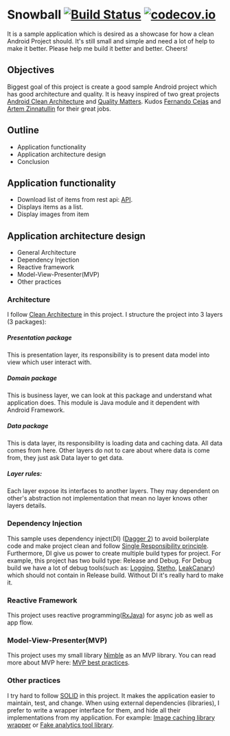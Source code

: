 # Snowball [![Build Status](https://travis-ci.org/lenguyenthanh/Snowball.svg?branch=master)](https://travis-ci.org/lenguyenthanh/Snowball) [![codecov.io](https://codecov.io/github/lenguyenthanh/Snowball/coverage.svg?branch=master)](https://codecov.io/github/lenguyenthanh/Snowball?branch=master)
It is a sample application which is desired as a showcase for how a clean Android Project should. It's still small and simple and need a lot of help to make it better. Please help me build it better and better. Cheers!

## Objectives
Biggest goal of this project is create a good sample Android project which has good architecture and quality. It is heavy inspired of two great projects [Android Clean Architecture](https://github.com/android10/Android-CleanArchitecture) and [Quality Matters](https://github.com/artem-zinnatullin/qualitymatters). Kudos [Fernando Cejas](https://twitter.com/fernando_cejas) and [Artem Zinnatullin](https://twitter.com/artem_zin) for their great jobs.

## Outline
- Application functionality
- Application architecture design
- Conclusion

## Application functionality
- Download list of items from rest api: [API](https://gist.githubusercontent.com/lenguyenthanh/5bb3bbd3404bb118bfc1/raw/91809efb7abbc43870465cb594cdfd0bce67bb26/videos).
- Displays items as a list.
- Display images from item

## Application architecture design
- General Architecture
- Dependency Injection
- Reactive framework
- Model-View-Presenter(MVP)
- Other practices

### Architecture
I follow [Clean Architecture](http://blog.8thlight.com/uncle-bob/2012/08/13/the-clean-architecture.html) in this project. I structure the project into 3 layers (3 packages):

##### Presentation package
This is presentation layer, its responsibility is to present data model into view which user interact with. 

##### Domain package
This is business layer, we can look at this package and understand what application does. This module is Java module and it dependent with Android Framework.

##### Data package
This is data layer, its responsibility is loading data and caching data. All data comes from here. Other layers do not to care about where data is come from, they just ask Data layer to get data.

##### Layer rules:
Each layer expose its interfaces to another layers. They may dependent on other's abstraction not implementation that mean no layer knows other layers details.

### Dependency Injection
This sample uses dependency inject(DI) ([Dagger 2](http://google.github.io/dagger/)) to avoid boilerplate code and make project clean and follow [Single Responsibility principle](https://en.wikipedia.org/wiki/Single_responsibility_principle). Furthermore, DI give us power to create multiple build types for project. For example, this project has two build type: Release and Debug. For Debug build we have a lot of debug tools(such as: [Logging](https://github.com/square/okhttp/tree/master/okhttp-logging-interceptor), [Stetho](http://facebook.github.io/stetho/), [LeakCanary](https://github.com/square/leakcanary)) which should not contain in Release build. Without DI it's really hard to make it.

### Reactive Framework
This project uses reactive programming([RxJava](https://github.com/ReactiveX/RxJava)) for async job as well as app flow.

### Model-View-Presenter(MVP)
This project uses my small library [Nimble](https://github.com/lenguyenthanh/nimble) as an MVP library. You can read more about MVP here: [MVP best practices](http://lenguyenthanh.com/model-view-presentermvp-definitions-and-best-practices/).

### Other practices
I try hard to follow [SOLID](https://en.wikipedia.org/wiki/SOLID_(object-oriented_design)) in this project. It makes the application easier to maintain, test, and change. When using external dependencies (libraries), I prefer to write a wrapper interface for them, and hide all their implementations from my application. For example: [Image caching library wrapper](https://github.com/lenguyenthanh/Snowball/blob/master/app%2Fsrc%2Fmain%2Fjava%2Fcom%2Flenguyenthanh%2Fsnowball%2Fpresentation%2Fui%2Fnetwork%2FNetworkBitmapClient.java) or [Fake analytics tool library](https://github.com/lenguyenthanh/Snowball/blob/master/app%2Fsrc%2Fmain%2Fjava%2Fcom%2Flenguyenthanh%2Fsnowball%2Fpresentation%2Fui%2Fnetwork%2FTracker.java).
